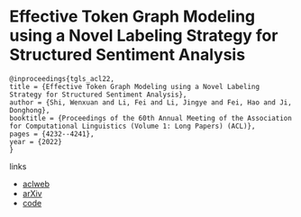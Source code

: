 # Effective Token Graph Modeling using a Novel Labeling Strategy for Structured Sentiment Analysis

```
@inproceedings{tgls_acl22,
title = {Effective Token Graph Modeling using a Novel Labeling Strategy for Structured Sentiment Analysis},
author = {Shi, Wenxuan and Li, Fei and Li, Jingye and Fei, Hao and Ji, Donghong},
booktitle = {Proceedings of the 60th Annual Meeting of the Association for Computational Linguistics (Volume 1: Long Papers) (ACL)},
pages = {4232--4241},
year = {2022}
}
```

links
- [aclweb](https://aclanthology.org/2022.acl-long.291/)
- [arXiv](https://arxiv.org/abs/2203.10796)
- [code](https://github.com/xgswlg/tgls)
